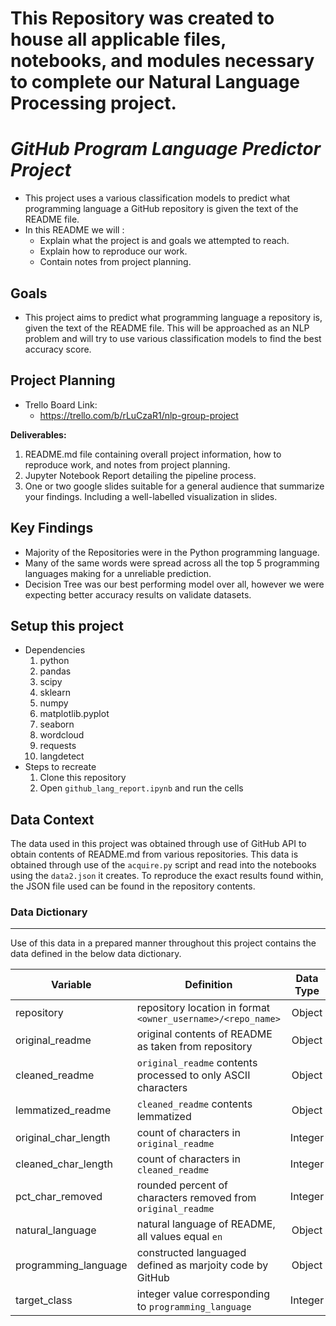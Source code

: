 # This Repository was created to house all applicable files, notebooks, and modules necessary to complete our Natural Language Processing project.

# _GitHub Program Language Predictor Project_



- This project uses a various classification models to predict what programming language a GitHub repository is given the text of the README file.
- In this README we will :
    * Explain what the project is and goals we attempted to reach. 
    * Explain how to reproduce our work. 
    * Contain notes from project planning.

## Goals
- This project aims to predict what programming language a repository is, given the text of the README file. This will be approached as an NLP problem and will try to use various classification models to find the best accuracy score.

## Project Planning
- Trello Board Link:
  - https://trello.com/b/rLuCzaR1/nlp-group-project

**Deliverables:**
1. README.md file containing overall project information, how to reproduce work, and notes from project planning.
2. Jupyter Notebook Report detailing the pipeline process.
3. One or two google slides suitable for a general audience that summarize your findings. Including a well-labelled visualization in slides.

## Key Findings 
* Majority of the Repositories were in the Python programming language.
* Many of the same words were spread across all the top 5 programming languages making for a unreliable prediction.
* Decision Tree was our best performing model over all, however we were expecting better accuracy results on validate datasets.




## Setup this project
* Dependencies
    1. python
    2. pandas
    3. scipy
    4. sklearn
    5. numpy
    6. matplotlib.pyplot
    7. seaborn
    8. wordcloud
    9. requests
    10. langdetect
* Steps to recreate
    1. Clone this repository
    3. Open `github_lang_report.ipynb` and run the cells


## Data Context

The data used in this project was obtained through use of GitHub API to obtain contents of README.md from various repositories. This data is obtained through use of the `acquire.py` script and read into the notebooks using the `data2.json` it creates. To reproduce the exact results found within, the JSON file used can be found in the repository contents.

### Data Dictionary
---

Use of this data in a prepared manner throughout this project contains the data defined in the below data dictionary.


| Variable             | Definition                                                    | Data Type |
|----------------------|---------------------------------------------------------------|:---------:|
| repository           | repository location in format `<owner_username>/<repo_name>`  | Object    |
| original_readme      | original contents of README as taken from repository          | Object    |
| cleaned_readme       | `original_readme` contents processed to only ASCII characters | Object    |
| lemmatized_readme    | `cleaned_readme` contents lemmatized                          | Object    |
| original_char_length | count of characters in `original_readme`                      | Integer   |
| cleaned_char_length  | count of characters in `cleaned_readme`                       | Integer   |
| pct_char_removed     | rounded percent of characters removed from `original_readme`  | Integer   |
| natural_language     | natural language of README, all values equal `en`             | Object    |
| programming_language | constructed languaged defined as marjoity code by GitHub      | Object    |
| target_class         | integer value corresponding to `programming_language`         | Integer   |
